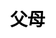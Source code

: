 ---
title: 父母
layout: dream_interpretation/kind_single
description: 解夢 - 人物 - 父母.
js: []
css: ["css/luck/dream_interpretation/dream_interpretation.css"]
---